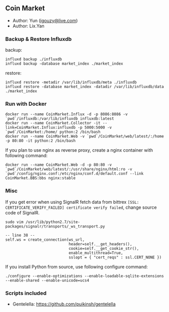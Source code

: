 Coin Market
----------------------------------------

* Author: Yun (igouzy@live.com)
* Author: Lix.Yan

### Backup & Restore Influxdb ###

backup: 

    influxd backup ./influxdb
    influxd backup -database market_index ./market_index

restore:

    influxd restore -metadir /var/lib/influxdb/meta ./influxdb
    influxd restore -database market_index -datadir /var/lib/influxdb/data ./market_index

### Run with Docker ###

    docker run --name CoinMarket.Influx -d -p 8086:8086 -v `pwd`/influxdb:/var/lib/influxdb influxdb:latest
    docker run --name CoinMarket.Collector -it --link=CoinMarket.Influx:influxdb -p 5000:5000 -v `pwd`/CoinMarket:/home/ python:2 /bin/bash
    docker run --name CoinMarket.Web -v `pwd`/CoinMarket/web/latest/:/home -p 80:80 -it python:2 /bin/bash

If you plan to use nginx as reverse proxy, create a nginx container with following command:

    docker run --name CoinMarket.Web -d -p 80:80 -v `pwd`/CoinMarket/web/latest/:/usr/share/nginx/html:ro -v `pwd`/config/nginx.conf:/etc/nginx/conf.d/default.conf --link CoinMarket.BBS:bbs nginx:stable

### Misc ###

If you get error when using SignalR fetch data from bittrex `[SSL: CERTIFICATE_VERIFY_FAILED] certificate verify failed`, change source code of SignalR.

    sudo vim /usr/lib/python2.7/site-packages/signalr/transports/_ws_transport.py

    -- line 38 --
    self.ws = create_connection(ws_url,
                                header=self.__get_headers(),
                                cookie=self.__get_cookie_str(),
                                enable_multithread=True,
                                sslopt = { "cert_reqs" : ssl.CERT_NONE })

If you install Python from source, use following configure command:

    ./configure --enable-optimizations --enable-loadable-sqlite-extensions --enable-shared --enable-unicode=ucs4

### Scripts included ###

* Gentelella: https://github.com/puikinsh/gentelella
